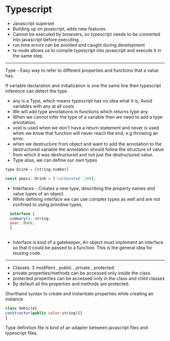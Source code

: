 # Typescript

- Javascript superset
- Building up on javascript, adds new features.
- Cannot be executed by browsers, so typescript needs to be converted into javascript before executing.
- run time errors can be avoided and caught during development
- ts-node allows us to compile typescript into javascript and execute it in the same step.
---
Type - Easy way to refer to different properties and functions that a value has.

If variable declaration and initialization is one the same line then typescript inference can detect the type.

- any is a Type, which means typescript has no idea what it is, Avoid variables with any at all costs
- We will add type annotations in functions which returns type any
- When we cannot infer the type of a variable then we need to add a type annotation.
- void is used when we don't have a return statement and never is used when we know that function will never reach the end, e.g throwing an error.
- when we destructure from object and want to add the annotation to the destructured variable the annotation should follow the structure of value from which it was destructured and not just the destructured value.
- Type alias, we can define our own types
```javascript
type Drink = [string,number]

const pepsi: Drink = ['carbonated',500];
```

- Interfaces - Creates a new type, describing the property names and value types of an object.
- While defining interface we can use complex types as well and are not confined to using primitive types, 
```javascript
  interface {
  summary(): string;
  year: Date;
  }
  
```
- Interface is kind of a gatekeeper, An object must implement an interface so that it could be passed to a function. This is the general idea for reusing code.

---
- Classes: 3 modifiers , public , private , protected.
- private properties/methods can be accessed only inside the class.
- protected properties can be accessed only in the class and child classes
- By default all the properties and methods are protected.

Shorthand syntax to create and instantiate properties while creating an instance 
```javascript
class Vehicle{
constructor(public color:string){}
}
```
Type definition file is kind of an adapter between javascript files and typescript files.
<!--stackedit_data:
eyJoaXN0b3J5IjpbNTMyOTQ2NjY4LDg5MjIyMTU3NSwtMjA4Nj
cwNjUwNywxNTUwMDMyMDI5LDk4MDQ4ODM4NywtMTQ3NTE4NzE2
MCwtNzUzNTE3MTkwLDI4Njc5MDA3MywyMDU2NjIzMzU3LC0xOT
M4ODQxMDgzLDE2MzIzMjk2MjcsMTQzMjM5Mjk1OSwtMTE0NjIz
OTExNCwtMTU2NzUxMDY2MCwtMjA4MzA4MDIwMCwxNDY3NjAwMD
Q2LDU2NjUxODUwMiwxMTI4ODU0MjQ2XX0=
-->